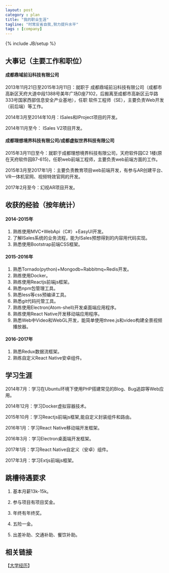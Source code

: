 ```yaml
---
layout: post
category : plan
title: "我的职业生涯"
tagline: "时常反省自我,努力提升水平"
tags : [company]
---
```

{% include JB/setup %}

## 大事记（主要工作和职位）

#### 成都鼎域前沿科技有限公司

 2013年11月21日至2015年3月11日：就职于 成都鼎域前沿科技有限公司（成都市高新区天府大道中段1388号美年广场D座7102，后搬离至成都市高新区云华路333号国家西部信息安全产业基地），任职 软件工程师（SE），主要负责Web开发（前后端）等工作。 

2014年3月至2014年10月：ISales和IProject项目的开发。

2014年11月至今： ISales V2项目开发。

#### 成都理想境界科技有限公司/成都虚拟世界科技有限公司

2015年3月11日至今：就职于成都理想境界科技有限公司，天府软件园C2 1楼(原在天府软件园B7-615)，任职web前端工程师，主要负责web前端方面的工作。

2015年3月至2017年1月：主要负责教育项目web前端开发，有参与AR创建平台、VR一体机官网、视频特效官网的开发。

2017年2月至今：幻视AR项目开发。

## 收获的经验（按年统计）

#### 2014-2015年

1. 熟练使用MVC+WebApi（C#）+EasyUI开发。
2. 了解ISales系统的业务流程，能为ISales预想得到的内容用代码实现。
3. 熟悉使用Bootstrap前端CSS框架。

#### 2015-2016年

1. 熟悉Tornado(python)+Mongodb+Rabbitmq+Redis开发。
2. 熟练使用Docker。
3. 熟练使用Reactjs前端js框架。
4. 熟悉npm包管理工具。
5. 熟悉less等css预编译工具。
6. 熟悉git代码托管工具。
7. 熟练使用Electron(Atom-shell)开发桌面端应用程序。
8. 熟练使用React Native开发移动端应用程序。
9. 熟悉Web中Video和WebGL开发，能简单使用three.js和video构建全景视频播放器。

#### 2016-2017年

1. 熟悉Redux数据流框架。
2. 熟练自定义React Native安卓组件。

## 学习生涯

2014年7月：学习在Ubuntu环境下使用PHP搭建常见的Blog、Bug追踪等Web应用。

2014年12月：学习Docker虚拟容器技术。

2015年10月：学习Reactjs前端js框架,能自定义封装组件和路由。

2016年1月：学习React Native移动端开发框架。

2016年3月：学习Electron桌面端开发框架。

2017年1月：学习React Native自定义（安卓）组件。

2017年3月：学习Extjs前端js框架。

## 跳槽待遇要求

1. 基本月薪13k-15k。

2. 参与项目有项目奖金。

3. 年终有年终奖。

4. 五险一金。

5. 出差补助、交通补助、餐饮补助。

## 相关链接

【[大学经历](/plan/2015/12/13/school)】

